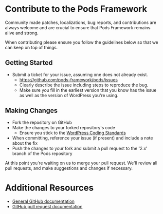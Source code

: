# Contribute to the Pods Framework

Community made patches, localizations, bug reports, and contributions are always welcome and are crucial to ensure that Pods Framework remains alive and strong.

When contributing please ensure you follow the guidelines below so that we can keep on top of things.

## Getting Started

* Submit a ticket for your issue, assuming one does not already exist.
  * https://github.com/pods-framework/pods/issues
  * Clearly describe the issue including steps to reproduce the bug.
  * Make sure you fill in the earliest version that you know has the issue as well as the version of WordPress you're using.

## Making Changes

* Fork the repository on GitHub
* Make the changes to your forked repository's code
  * Ensure you stick to the [WordPress Coding Standards](http://codex.wordpress.org/WordPress_Coding_Standards)
* When committing, reference your issue (if present) and include a note about the fix
* Push the changes to your fork and submit a pull request to the '2.x' branch of the Pods repository

At this point you're waiting on us to merge your pull request. We'll review all pull requests, and make suggestions and changes if necessary.

# Additional Resources
* [General GitHub documentation](http://help.github.com/)
* [GitHub pull request documentation](http://help.github.com/send-pull-requests/)